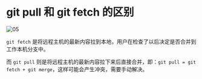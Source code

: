 # git pull 和 git fetch 的区别

![05](https://image.newarea.site/20230809/05.png)

`git fetch` 是将远程主机的最新内容拉到本地，用户在检查了以后决定是否合并到工作本机分支中。

而 `git pull` 则是将远程主机的最新内容拉下来后直接合并，即：`git pull = git fetch + git merge`，这样可能会产生冲突，需要手动解决。